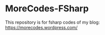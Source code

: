 # MoreCodes-FSharp
This repository is for fsharp codes of my blog: https://morecodes.wordpress.com/
